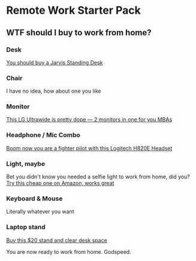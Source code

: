# Remote Work Starter Pack

## WTF should I buy to work from home?

### Desk

[You should buy a Jarvis Standing Desk](https://www.fully.com/standing-desks/jarvis.html)

### Chair 

I have no idea, how about one you like

### Monitor

[This LG Ultrawide is pretty dope — 2 monitors in one for you MBAs](https://www.amazon.com/dp/B019O78DPS/ref=cm_sw_em_r_mt_dp_U_MIvAEbQMGCAWN)

### Headphone / Mic Combo

[Boom now you are a fighter pilot with this Logitech H820E Headset](https://www.logitech.com/en-ca/product/h820e-headset)

### Light, maybe

Bet you didn't know you needed a selfie light to work from home, did you? [Try this cheap one on Amazon, works great](https://www.amazon.com/Ring-Light-Phone-UBeesize-Brightness/dp/B075ZLCSGP/ref=sr_1_8?keywords=selfie+light&qid=1583962388&sr=8-8)

### Keyboard & Mouse

Literally whatever you want

### Laptop stand

[Buy this $20 stand and clear desk space](https://www.amazon.com/Vertical-Adjustable-OMOTON-Aluminum-Chromebook/dp/B074PPGHMC/ref=sxin_3_ac_d_rm?ac_md=2-2-dmVydGljYWwgbGFwdG9wIHN0YW5k-ac_d_rm&cv_ct_cx=laptop+stand&keywords=laptop+stand&pd_rd_i=B074PPGHMC&pd_rd_r=64567186-5c82-4e72-b2e0-ba2a5882667a&pd_rd_w=Wtayc&pd_rd_wg=hw3h8&pf_rd_p=de19e82a-2d83-4ae8-9f5c-212586b8b9a0&pf_rd_r=RNE40355FY09ET5ZK1FN&psc=1&qid=1583962428)

You are now ready to work from home. Godspeed.